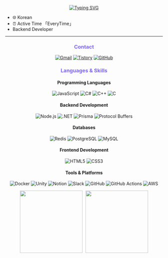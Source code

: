 <div align="center">
  
[![Typing SVG](https://readme-typing-svg.demolab.com?font=Fira+Code&size=24&duration=4000&pause=1000&color=7B68EE&center=true&vCenter=true&random=false&width=435&lines=Welcome+to+Holy's+Github!;Backend+Developer;Always+Learning)](https://git.io/typing-svg)

</div>

- :globe_with_meridians: Korean
- :alarm_clock: Active Time 「EveryTime」
- Backend Developer

---

<h3 align="center"><font color="#7B68EE">Contact</font></h3>

<p align="center">
  <a href="mailto:tjddks9382@gmail.com" target="_blank"><img src="https://img.shields.io/badge/Gmail-c14438.svg?&style=flat-square&logo=gmail&logoColor=white" alt="Gmail"></a>
  <a href="https://holy-s.tistory.com/" target="_blank"><img src="https://img.shields.io/badge/Tistory-000000?style=flat-square&logo=tistory&logoColor=white" alt="Tistory"></a>
  <a href="https://github.com/HolySSA" target="_blank"><img src="https://img.shields.io/badge/GitHub-181717?style=flat-square&logo=github&logoColor=white" alt="GitHub"></a>
</p>

<h3 align="center"><font color="#7B68EE">Languages & Skills</font></h3>

<p>
  <h4 align="center">Programming Languages</h4>
  <p align="center">
    <img alt="JavaScript" src="https://img.shields.io/badge/JavaScript-F7DF1E?style=flat-square&logo=javascript&logoColor=black">
    <img alt="C#" src="https://img.shields.io/badge/C%23-239120?style=flat-square&logo=c-sharp&logoColor=white">
    <img alt="C++" src="https://img.shields.io/badge/C++-00599C?style=flat-square&logo=c%2B%2B&logoColor=white">
    <img alt="C" src="https://img.shields.io/badge/C-A8B9CC?style=flat-square&logo=c&logoColor=white">
  </p>
  
  <h4 align="center">Backend Development</h4>
  <p align="center">
    <img alt="Node.js" src="https://img.shields.io/badge/Node.js-339933?style=flat-square&logo=node.js&logoColor=white">
    <img alt=".NET" src="https://img.shields.io/badge/.NET-512BD4?style=flat-square&logo=.net&logoColor=white">
    <img alt="Prisma" src="https://img.shields.io/badge/Prisma-2D3748?style=flat-square&logo=prisma&logoColor=white">
    <img alt="Protocol Buffers" src="https://img.shields.io/badge/Protocol%20Buffers-4285F4?style=flat-square&logo=google&logoColor=white">
  </p>
  
  <h4 align="center">Databases</h4>
  <p align="center">
    <img alt="Redis" src="https://img.shields.io/badge/Redis-DC382D?style=flat-square&logo=redis&logoColor=white">
    <img alt="PostgreSQL" src="https://img.shields.io/badge/PostgreSQL-4169E1?style=flat-square&logo=postgresql&logoColor=white">
    <img alt="MySQL" src="https://img.shields.io/badge/MySQL-4479A1?style=flat-square&logo=mysql&logoColor=white">
  </p>
  
  <h4 align="center">Frontend Development</h4>
  <p align="center">
    <img alt="HTML5" src="https://img.shields.io/badge/HTML5-E34F26?style=flat-square&logo=html5&logoColor=white">
    <img alt="CSS3" src="https://img.shields.io/badge/CSS3-1572B6?style=flat-square&logo=css3&logoColor=white">
  </p>
  
  <h4 align="center">Tools & Platforms</h4>
  <p align="center">
    <img alt="Docker" src="https://img.shields.io/badge/Docker-2496ED?style=flat-square&logo=docker&logoColor=white">
    <img alt="Unity" src="https://img.shields.io/badge/Unity-000000?style=flat-square&logo=unity&logoColor=white">
    <img alt="Notion" src="https://img.shields.io/badge/Notion-000000?style=flat-square&logo=notion&logoColor=white">
    <img alt="Slack" src="https://img.shields.io/badge/Slack-4A154B?style=flat-square&logo=slack&logoColor=white">
    <img alt="GitHub" src="https://img.shields.io/badge/GitHub-181717?style=flat-square&logo=github&logoColor=white">
    <img alt="GitHub Actions" src="https://img.shields.io/badge/GitHub%20Actions-2088FF?style=flat-square&logo=github-actions&logoColor=white">
    <img alt="AWS" src="https://img.shields.io/badge/AWS-232F3E?style=flat-square&logo=amazon-aws&logoColor=white">
  </p>
</p>

<div align="center" style="display: flex; justify-content: center; gap: 10px;">
  <img height=200 align="center" src="http://mazassumnida.wtf/api/v2/generate_badge?boj=tjdfk12" />
  <img height=200 align="center" src="https://github-readme-stats.vercel.app/api/top-langs/?username=HolySSA&layout=compact&theme=tokyonight" />
</div>
